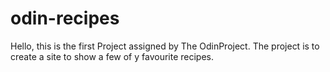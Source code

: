 # odin-recipes
Hello, this is the first Project assigned by The OdinProject.
The project is to create a site to show a few of y favourite recipes.
